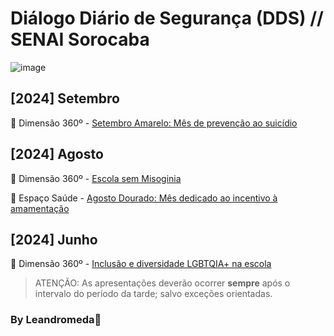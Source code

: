 # Diálogo Diário de Segurança (DDS) // SENAI Sorocaba

![image](https://github.com/user-attachments/assets/cf2f79b7-2f45-42f9-90f0-fbb2217ee653)

## [2024] Setembro

🔗 Dimensão 360º - [Setembro Amarelo: Mês de prevenção ao suicídio](https://we.tl/t-yLfNWTliMd)

## [2024] Agosto

🔗 Dimensão 360º - [Escola sem Misoginia](https://we.tl/t-pB0nLmVB4N)

🔗 Espaço Saúde - [Agosto Dourado: Mês dedicado ao incentivo à amamentação](https://github.com/user-attachments/assets/d3cc1b3c-7605-42a7-8814-5f9c5587aad5)

## [2024] Junho

🔗 Dimensão 360º - [Inclusão e diversidade LGBTQIA+ na escola](https://github.com/user-attachments/files/16760634/06-Campanha-mensal-Dimensao-360--JUNHO--Diversidade-na-escola---APRESENTACOES.pdf)

> ATENÇÃO: As apresentações deverão ocorrer **sempre** após o intervalo do período da tarde; salvo exceções orientadas.

### By Leandromeda🌹
